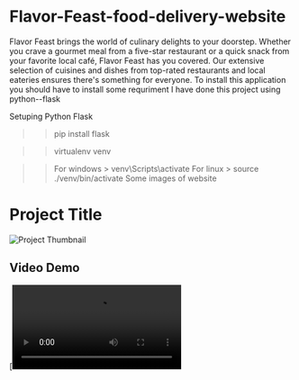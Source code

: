 # Flavor-Feast-food-delivery-website
Flavor Feast brings the world of culinary delights to your doorstep. Whether you crave a gourmet meal from a five-star restaurant or a quick snack from your favorite local café, Flavor Feast has you covered. Our extensive selection of cuisines and dishes from top-rated restaurants and local eateries ensures there's something for everyone.
To install this application you should have to install some requriment
I have done this project using python--flask

Setuping Python Flask

>>pip install flask

>>virtualenv venv

>>For windows > venv\Scripts\activate
>>For linux > source ./venv/bin/activate
Some images of website



# Project Title

![Project Thumbnail](thumbnail-image-url.png)

## Video Demo

[![Watch the video](/static/image/2024-08-08%2023-52-07.mkv)




